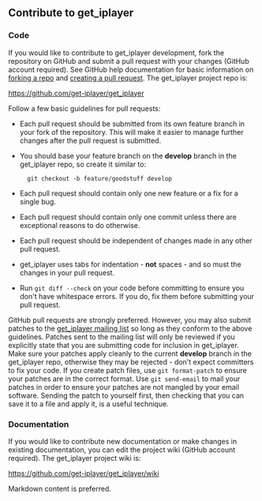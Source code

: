 ## Contribute to get_iplayer

### Code

If you would like to contribute to get_iplayer development, fork the repository on GitHub and submit a pull request with your changes (GitHub account required). See GitHub help documentation for basic information on [forking a repo](https://help.github.com/articles/fork-a-repo/) and [creating a pull request](https://help.github.com/articles/creating-a-pull-request/). The get_iplayer project repo is:

<https://github.com/get-iplayer/get_iplayer>

Follow a few basic guidelines for pull requests:

- Each pull request should be submitted from its own feature branch in your fork of the repository.  This will make it easier to manage further changes after the pull request is submitted. 

- You should base your feature branch on the **develop** branch in the get_iplayer repo, so create it similar to:

        git checkout -b feature/goodstuff develop

- Each pull request should contain only one new feature or a fix for a single bug.

- Each pull request should contain only one commit unless there are exceptional reasons to do otherwise.

- Each pull request should be independent of changes made in any other pull request.

- get_iplayer uses tabs for indentation - **not** spaces - and so must the changes in your pull request.

- Run `git diff --check` on your code before committing to ensure you don't have whitespace errors.  If you do, fix them before submitting your pull request.

GitHub pull requests are strongly preferred.  However, you may also submit patches to the [get_iplayer mailing list](http://lists.infradead.org/mailman/listinfo/get_iplayer) so long as they conform to the above guidelines.  Patches sent to the mailing list will only be reviewed if you explicitly state that you are submitting code for inclusion in get_iplayer.  Make sure your patches apply cleanly to the current **develop** branch in the get_iplayer repo, otherwise they may be rejected - don't expect committers to fix your code.  If you create patch files, use `git format-patch` to ensure your patches are in the correct format.  Use `git send-email` to mail your patches in order to ensure your patches are not mangled by your email software. Sending the patch to yourself first, then checking that you can save it to a file and apply it, is a useful technique.  

### Documentation

If you would like to contribute new documentation or make changes in existing documentation, you can edit the project wiki  (GitHub account required). The get_iplayer project wiki is:

<https://github.com/get-iplayer/get_iplayer/wiki>

Markdown content is preferred.
